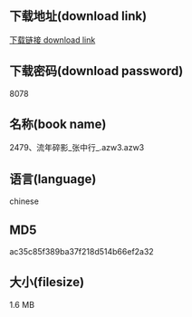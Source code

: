 ## 下载地址(download link)
[下载链接 download link](https://voluble-croquembouche-d321dc.netlify.app/?s=2479%E3%80%81%E6%B5%81%E5%B9%B4%E7%A2%8E%E5%BD%B1_%E5%BC%A0%E4%B8%AD%E8%A1%8C_.azw3)

## 下载密码(download password)
8078

## 名称(book name)
2479、流年碎影_张中行_.azw3.azw3

## 语言(language)
chinese

## MD5
ac35c85f389ba37f218d514b66ef2a32

## 大小(filesize)
1.6 MB
